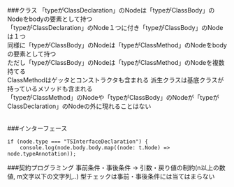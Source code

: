 ###クラス
「typeがClassDeclaration」のNodeは「typeがClassBody」のNodeをbodyの要素として持つ<br>
「typeがClassDeclaration」のNode１つに付き「typeがClassBody」のNodeは１つ<br>
同様に「typeがClassBody」のNodeは「typeがClassMethod」のNodeをbodyの要素として持つ<br>
ただし「typeがClassBody」のNodeは「typeがClassMethod」のNodeを複数持てる<br>
ClassMethodはゲッタとコンストラクタも含まれる 派生クラスは基底クラスが持っているメソッドも含まれる<br>
「typeがClassMethod」のNodeや「typeがClassBody」のNodeが「typeがClassDeclaration」のNodeの外に現れることはない<br><br>

###インターフェース
```
if (node.type === "TSInterfaceDeclaration") {
    console.log(node.body.body.map((node: t.Node) => node.typeAnnotation));
```

###契約プログラミング
事前条件・事後条件 -> 引数・戻り値の制約(n以上の数値, m文字以下の文字列,..) 型チェックは事前・事後条件には当てはまらない<br>